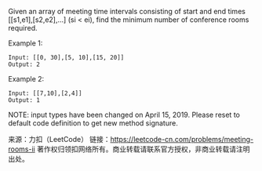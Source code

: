 Given an array of meeting time intervals consisting of start and end times [[s1,e1],[s2,e2],...] (si < ei), find the minimum number of conference rooms required.

Example 1:

    Input: [[0, 30],[5, 10],[15, 20]]
    Output: 2
Example 2:

    Input: [[7,10],[2,4]]
    Output: 1
NOTE: input types have been changed on April 15, 2019. Please reset to default code definition to get new method signature.

来源：力扣（LeetCode）
链接：https://leetcode-cn.com/problems/meeting-rooms-ii
著作权归领扣网络所有。商业转载请联系官方授权，非商业转载请注明出处。
